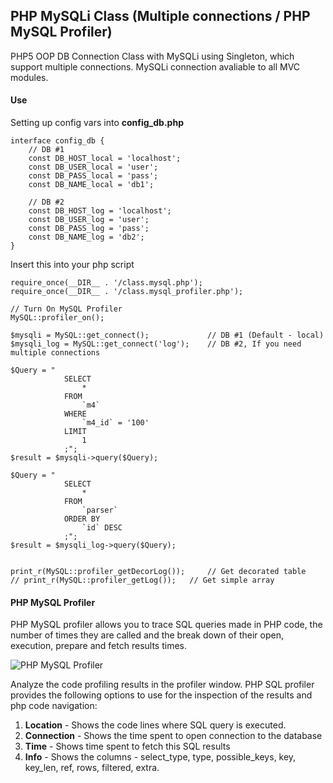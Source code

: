 PHP MySQLi Class (Multiple connections / PHP MySQL Profiler)
----------
PHP5 OOP DB Connection Class with MySQLi using Singleton, which support multiple connections.
MySQLi connection avaliable to all MVC modules.

#### Use ####
Setting up config vars into **config_db.php**

	interface config_db {
		// DB #1
		const DB_HOST_local = 'localhost';
		const DB_USER_local = 'user';  
		const DB_PASS_local = 'pass'; 
		const DB_NAME_local = 'db1'; 
	
		// DB #2
		const DB_HOST_log = 'localhost';
		const DB_USER_log = 'user';  
		const DB_PASS_log = 'pass'; 
		const DB_NAME_log = 'db2';
	}
  
Insert this into your php script

    require_once(__DIR__ . '/class.mysql.php');
    require_once(__DIR__ . '/class.mysql_profiler.php');
	
	// Turn On MySQL Profiler
    MySQL::profiler_on();
    
    $mysqli = MySQL::get_connect();				// DB #1 (Default - local)
    $mysqli_log = MySQL::get_connect('log');	// DB #2, If you need multiple connections
	
	$Query = "
            	SELECT
	                * 
                FROM 
	                `m4`
	            WHERE 
	            	`m4_id` = '100'
	            LIMIT
	            	1
	            ;";
	$result = $mysqli->query($Query);     
		
	$Query = "
            	SELECT
	                * 
                FROM 
	                `parser`
	            ORDER BY 
	            	`id` DESC
	            ;";
	$result = $mysqli_log->query($Query);    

	
    print_r(MySQL::profiler_getDecorLog());		// Get decorated table
	// print_r(MySQL::profiler_getLog());	// Get simple array


#### PHP MySQL Profiler ####
PHP MySQL profiler allows you to trace SQL queries made in PHP code, the number of times they are called and the break down of their open, execution, prepare and fetch results times.

![PHP MySQL Profiler](http://www.baikuzin.com/GitHub/mysqli/mysqli_profiler.gif)

Analyze the code profiling results in the profiler window. PHP SQL profiler provides the following options to use for the inspection of the results and php code navigation:  
1. **Location** - Shows the code lines where SQL query is executed.   
2. **Connection** - Shows the time spent to open connection to the database  
3. **Time** - Shows time spent to fetch this SQL results  
4. **Info** - Shows the columns - select_type, type, possible_keys, key, key_len, ref, rows, filtered, extra. 
 